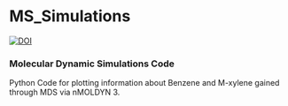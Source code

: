 # MS_Simulations
[![DOI](https://zenodo.org/badge/273808606.svg)](https://zenodo.org/badge/latestdoi/273808606)

### Molecular Dynamic Simulations Code

Python Code for plotting information about Benzene and M-xylene gained through MDS via nMOLDYN 3.
